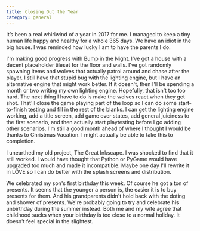 ```yaml
---
title: Closing Out the Year
category: general
---
```

It’s been a real whirlwind of a year in 2017 for me. I managed to keep a tiny human life happy and healthy for a whole 365 days. We have an idiot in the big house. I was reminded how lucky I am to have the parents I do.

I'm making good progress with Bump in the Night. I've got a house with a decent placeholder tileset for the floor and walls. I've got randomly spawning items and wolves that actually patrol around and chase after the player. I still have that stupid bug with the lighting engine, but I have an alternative engine that might work better. If it doesn't, then I'll be spending a month or two writing my own lighting engine. Hopefully, that isn't too too hard. The next thing I have to do is make the wolves react when they get shot. That'll close the game playing part of the loop so I can do some start-to-finish testing and fill in the rest of the blanks. I can get the lighting engine working, add a title screen, add game over states, add general juiciness to the first scenario, and then actually start playtesting before I go adding other scenarios. I'm still a good month ahead of where I thought I would be thanks to Christmas Vacation. I might actually be able to take this to completion.

I unearthed my old project, The Great Inkscape. I was shocked to find that it still worked. I would have thought that Python or PyGame would have upgraded too much and made it incompatible. Maybe one day I'll rewrite it in LÖVE so I can do better with the splash screens and distribution.

We celebrated my son's first birthday this week. Of course he got a ton of presents. It seems that the younger a person is, the easier it is to buy presents for them. And his grandparents didn't hold back with the doting and shower of presents. We're probably going to try and celebrate his unbirthday during the summer instead. Both me and my wife agree that childhood sucks when your birthday is too close to a normal holiday. It doesn't feel special in the slightest.